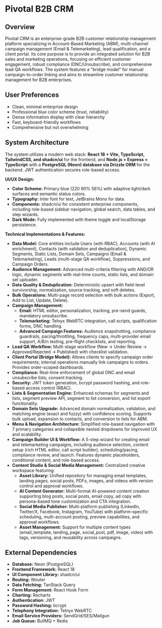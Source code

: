 # Pivotal B2B CRM

## Overview
Pivotal CRM is an enterprise-grade B2B customer relationship management platform specializing in Account-Based Marketing (ABM), multi-channel campaign management (Email & Telemarketing), lead qualification, and a client portal. Its core purpose is to provide an integrated solution for B2B sales and marketing operations, focusing on efficient customer engagement, robust compliance (DNC/Unsubscribe), and comprehensive lead QA workflows. The system features a "bridge model" for manual campaign-to-order linking and aims to streamline customer relationship management for B2B enterprises.

## User Preferences
- Clean, minimal enterprise design
- Professional blue color scheme (trust, reliability)
- Dense information display with clear hierarchy
- Fast, keyboard-friendly workflows
- Comprehensive but not overwhelming

## System Architecture
The system utilizes a modern web stack: **React 18 + Vite, TypeScript, TailwindCSS, and shadcn/ui** for the frontend, and **Node.js + Express + TypeScript** with a **PostgreSQL (Neon) database via Drizzle ORM** for the backend. JWT authentication secures role-based access.

**UI/UX Design:**
- **Color Scheme:** Primary blue (220 90% 56%) with adaptive light/dark surfaces and semantic status colors.
- **Typography:** Inter font for text, JetBrains Mono for data.
- **Components:** shadcn/ui for consistent enterprise components, including role-based sidebar navigation, global search, data tables, and step wizards.
- **Dark Mode:** Fully implemented with theme toggle and localStorage persistence.

**Technical Implementations & Features:**
- **Data Model:** Core entities include Users (with RBAC), Accounts (with AI enrichment), Contacts (with validation and deduplication), Dynamic Segments, Static Lists, Domain Sets, Campaigns (Email & Telemarketing), Leads (multi-stage QA workflow), Suppressions, and Campaign Orders.
- **Audience Management:** Advanced multi-criteria filtering with AND/OR logic, dynamic segments with real-time counts, static lists, and domain set uploader.
- **Data Quality & Deduplication:** Deterministic upsert with field-level survivorship, normalization, source tracking, and soft deletes.
- **Bulk Operations:** Multi-page record selection with bulk actions (Export, Add to List, Update, Delete).
- **Campaign Management:**
    - **Email:** HTML editor, personalization, tracking, pre-send guards, mandatory unsubscribe.
    - **Telemarketing:** Telnyx WebRTC integration, call scripts, qualification forms, DNC handling.
    - **Advanced Campaign Features:** Audience snapshotting, compliance guardrails, pacing/throttling, frequency caps, multi-provider email support, A/B/n testing, pre-flight checklists, and reporting.
- **Lead QA Workflow:** Multi-stage workflow (New → Under Review → Approved/Rejected → Published) with checklist validation.
- **Client Portal (Bridge Model):** Allows clients to specify campaign order requirements; internal operations manually link campaigns to orders. Provides order-scoped dashboards.
- **Compliance:** Real-time enforcement of global DNC and email unsubscribe lists; consent tracking.
- **Security:** JWT token generation, bcrypt password hashing, and role-based access control (RBAC).
- **Lists & Segmentation Engine:** Enhanced schemas for segments and lists, segment preview API, segment to list conversion, and list export functionality.
- **Domain Sets Upgrade:** Advanced domain normalization, validation, and matching engine (exact and fuzzy) with confidence scoring. Supports bulk upload, expansion to contacts, and conversion to lists for ABM.
- **Menu & Navigation Architecture:** Simplified role-based navigation with 7 primary categories and collapsible nested dropdowns for improved UX and scalability.
- **Campaign Builder UI & Workflow:** A 5-step wizard for creating email and telemarketing campaigns, including audience selection, content setup (rich HTML editor, call script builder), scheduling/pacing, compliance review, and launch. Features dynamic placeholders, conditional content, and role-based access.
- **Content Studio & Social Media Management:** Centralized creative workspace featuring:
    - **Asset Library:** Unified repository for managing email templates, landing pages, social posts, PDFs, images, and videos with version control and approval workflows.
    - **AI Content Generator:** Multi-format AI-powered content creation supporting blog posts, social posts, email copy, ad copy with persona-based tone customization and CTA integration.
    - **Social Media Publisher:** Multi-platform publishing (LinkedIn, Twitter/X, Facebook, Instagram, YouTube) with platform-specific scheduling, multi-account posting, preview capabilities, and approval workflows.
    - **Asset Management:** Support for multiple content types (email_template, landing_page, social_post, pdf, image, video) with tags, versioning, and reusability across campaigns.

## External Dependencies
- **Database:** Neon (PostgreSQL)
- **Frontend Framework:** React 18
- **UI Component Library:** shadcn/ui
- **Routing:** Wouter
- **Data Fetching:** TanStack Query
- **Form Management:** React Hook Form
- **Charting:** Recharts
- **Authentication:** JWT
- **Password Hashing:** bcrypt
- **Telephony Integration:** Telnyx WebRTC
- **Email Service Providers:** SendGrid/SES/Mailgun
- **Job Queue:** BullMQ + Redis